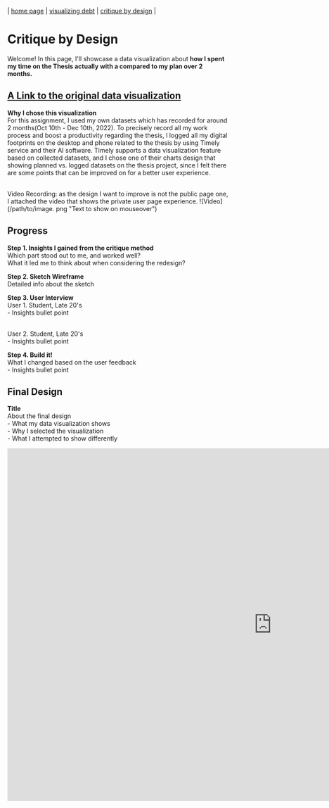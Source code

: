 | [home page](https://yeonjin-park.github.io/portfolio/) | [visualizing debt](/dataviz2.md) | [critique by design](/dataviz3.md) |

# Critique by Design
Welcome! In this page, I'll showcase a data visualization about __how I spent my time on the Thesis actually with a compared to my plan over 2 months.__  

## [A Link to the original data visualization](https://public.timelyapp.com/reports/LD7QYJYwrd6Ho1pPFvpRkP6Z) 
**Why I chose this visualization**
<br /> For this assignment, I used my own datasets which has recorded for around 2 months(Oct 10th - Dec 10th, 2022). To precisely record all my work process and boost a  productivity regarding the thesis, I logged all my digital footprints on the desktop and phone related to the thesis by using Timely service and their AI software. Timely supports a data visualization feature based on collected datasets, and I chose one of their charts design that showing planned vs. logged datasets on the thesis project, since I felt there are some points that can be improved on for a better user experience. 

<br /> Video Recording: as the design I want to improve is not the public page one, I attached the video that shows the private user page experience. 
 ![Video](/path/to/image. png "Text to show on mouseover")

## Progress
**Step 1. Insights I gained from the critique method**
<br /> Which part stood out to me, and worked well? 
<br /> What it led me to think about when considering the redesign? 

**Step 2. Sketch Wireframe**
<br /> Detailed info about the sketch 

**Step 3. User Interview**
<br /> User 1. Student, Late 20's
<br /> - Insights bullet point

<br /> User 2. Student, Late 20's
<br /> - Insights bullet point

**Step 4. Build it!**
<br /> What I changed based on the user feedback 
<br /> - Insights bullet point

## Final Design
**Title**
<br /> About the final design 
<br /> - What my data visualization shows 
<br /> - Why I selected the visualization 
<br /> - What I attempted to show differently 

<iframe style="border: 1px solid rgba(0, 0, 0, 0.1);" width="1200" height="800" src="https://www.figma.com/embed?embed_host=share&url=https%3A%2F%2Fwww.figma.com%2Fproto%2FSGreJ6Rbd8Vw05YtMbbIku%2FTimely-Memo%3Fpage-id%3D31%253A7%26node-id%3D79%253A194%26viewport%3D231%252C244%252C0.09%26scaling%3Dcontain%26starting-point-node-id%3D79%253A194" allowfullscreen></iframe>
